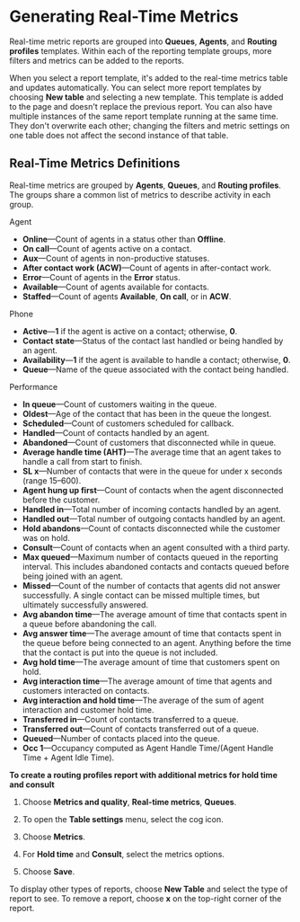 # Generating Real\-Time Metrics<a name="real-time-metrics"></a>

Real\-time metric reports are grouped into **Queues**, **Agents**, and **Routing profiles** templates\. Within each of the reporting template groups, more filters and metrics can be added to the reports\.

When you select a report template, it's added to the real\-time metrics table and updates automatically\. You can select more report templates by choosing **New table** and selecting a new template\. This template is added to the page and doesn't replace the previous report\. You can also have multiple instances of the same report template running at the same time\. They don't overwrite each other; changing the filters and metric settings on one table does not affect the second instance of that table\.

## Real\-Time Metrics Definitions<a name="realtimemetrics-definitions"></a>

Real\-time metrics are grouped by **Agents**, **Queues**, and **Routing profiles**\. The groups share a common list of metrics to describe activity in each group\.

Agent
+ **Online**—Count of agents in a status other than **Offline**\.
+ **On call**—Count of agents active on a contact\.
+ **Aux**—Count of agents in non\-productive statuses\.
+ **After contact work \(ACW\)**—Count of agents in after\-contact work\.
+ **Error**—Count of agents in the **Error** status\.
+ **Available**—Count of agents available for contacts\.
+ **Staffed**—Count of agents **Available**, **On call**, or in **ACW**\.

Phone
+ **Active**—**1** if the agent is active on a contact; otherwise, **0**\.
+ **Contact state**—Status of the contact last handled or being handled by an agent\.
+ **Availability**—**1** if the agent is available to handle a contact; otherwise, **0**\.
+ **Queue**—Name of the queue associated with the contact being handled\.

Performance
+ **In queue**—Count of customers waiting in the queue\.
+ **Oldest**—Age of the contact that has been in the queue the longest\.
+ **Scheduled**—Count of customers scheduled for callback\.
+ **Handled**—Count of contacts handled by an agent\.
+ **Abandoned**—Count of customers that disconnected while in queue\.
+ **Average handle time \(AHT\)**—The average time that an agent takes to handle a call from start to finish\.
+ **SL x**—Number of contacts that were in the queue for under x seconds \(range 15–600\)\.
+ **Agent hung up first**—Count of contacts when the agent disconnected before the customer\.
+ **Handled in**—Total number of incoming contacts handled by an agent\.
+ **Handled out**—Total number of outgoing contacts handled by an agent\.
+ **Hold abandons**—Count of contacts disconnected while the customer was on hold\.
+ **Consult**—Count of contacts when an agent consulted with a third party\.
+ **Max queued**—Maximum number of contacts queued in the reporting interval\. This includes abandoned contacts and contacts queued before being joined with an agent\.
+ **Missed**—Count of the number of contacts that agents did not answer successfully\. A single contact can be missed multiple times, but ultimately successfully answered\.
+ **Avg abandon time**—The average amount of time that contacts spent in a queue before abandoning the call\.
+ **Avg answer time**—The average amount of time that contacts spent in the queue before being connected to an agent\. Anything before the time that the contact is put into the queue is not included\.
+ **Avg hold time**—The average amount of time that customers spent on hold\.
+ **Avg interaction time**—The average amount of time that agents and customers interacted on contacts\.
+ **Avg interaction and hold time**—The average of the sum of agent interaction and customer hold time\.
+ **Transferred in**—Count of contacts transferred to a queue\.
+ **Transferred out**—Count of contacts transferred out of a queue\.
+ **Queued**—Number of contacts placed into the queue\.
+ **Occ 1**—Occupancy computed as Agent Handle Time/\(Agent Handle Time \+ Agent Idle Time\)\.

**To create a routing profiles report with additional metrics for hold time and consult**

1. Choose **Metrics and quality**, **Real\-time metrics**, **Queues**\.

1. To open the **Table settings** menu, select the cog icon\.

1. Choose **Metrics**\.

1. For **Hold time** and **Consult**, select the metrics options\.

1. Choose **Save**\.

To display other types of reports, choose **New Table** and select the type of report to see\. To remove a report, choose **x** on the top\-right corner of the report\.
